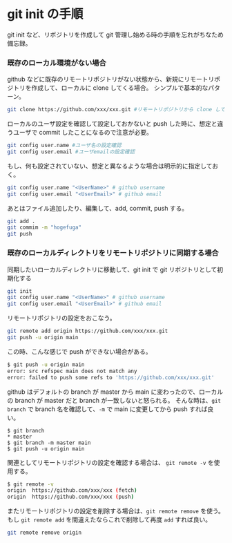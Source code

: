 # git init の手順


git init など、リポジトリを作成して git 管理し始める時の手順を忘れがちなため備忘録。

### 既存のローカル環境がない場合
github などに既存のリモートリポジトリがない状態から、新規にリモートリポジトリを作成して、ローカルに clone してくる場合。
シンプルで基本的なパターン。

```sh
git clone https://github.com/xxx/xxx.git #リモートリポジトリから clone してくる 
```

ローカルのユーザ設定を確認して設定しておかないと push した時に、想定と違うユーザで commit したことになるので注意が必要。

```sh
git config user.name #ユーザ名の設定確認
git config user.email #ユーザemailの設定確認
```

もし、何も設定されていない、想定と異なるような場合は明示的に指定しておく。

```sh
git config user.name "<UserName>" # github username
git config user.email "<UserEmail>" # github email
```

あとはファイル追加したり、編集して、add, commit, push する。

```sh
git add .
git commim -m "hogefuga"
git push
```

### 既存のローカルディレクトリをリモートリポジトリに同期する場合

同期したいローカルディレクトリに移動して、git init で git リポジトリとして初期化する

```sh
git init
git config user.name "<UserName>" # github username
git config user.email "<UserEmail>" # github email
```

リモートリポジトリの設定をおこなう。

```sh
git remote add origin https://github.com/xxx/xxx.git
git push -u origin main
```

この時、こんな感じで push ができない場合がある。

```sh
$ git push -u origin main
error: src refspec main does not match any
error: failed to push some refs to 'https://github.com/xxx/xxx.git'
```

github はデフォルトの branch が master から main に変わったので、ローカルの branch が master だと branch が一致しないと怒られる。
そんな時は、`git branch` で branch 名を確認して、`-m` で main に変更してから push すれば良い。

```
$ git branch
* master
$ git branch -m master main
$ git push -u origin main
```

関連としてリモートリポジトリの設定を確認する場合は、 `git remote -v` を使用する。

```sh
$ git remote -v
origin	https://github.com/xxx/xxx (fetch)
origin	https://github.com/xxx/xxx (push)
```

またリモートリポジトリの設定を削除する場合は、`git remote remove` を使う。もし `git remote add` を間違えたならこれで削除して再度 `add` すれば良い。 

```sh
git remote remove origin
```